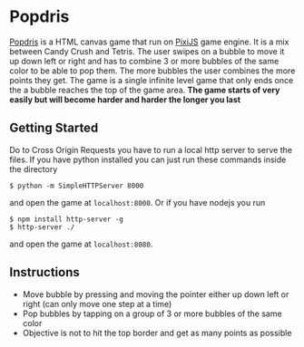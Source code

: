 # Popdris
[Popdris](https://phaze1d.github.io/Popdris/) is a HTML canvas game that run on [PixiJS](http://www.pixijs.com/) game engine. It is a mix between Candy Crush and Tetris. The user swipes on a bubble to move it up down left or right and has to combine 3 or more bubbles of the same color to be able to pop them. The more bubbles the user combines the more points they get. The game is a single infinite level game that only ends once the a bubble reaches the top of the game area. **The game starts of very easily but will become harder and harder the longer you last**

## Getting Started
Do to Cross Origin Requests you have to run a local http server to serve the files. If you have python installed you can just run these commands inside the directory
```
$ python -m SimpleHTTPServer 8000
```
and open the game at `localhost:8000`. Or if you have nodejs you run
```
$ npm install http-server -g
$ http-server ./
```
and open the game at `localhost:8080`.

## Instructions
- Move bubble by pressing and moving the pointer either up down left or right (can only move one step at a time)
- Pop bubbles by tapping on a group of 3 or more bubbles of the same color
- Objective is not to hit the top border and get as many points as possible 
